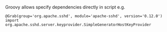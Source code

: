Groovy allows specify dependencies directly in script e.g.

    @Grab(group='org.apache.sshd', module='apache-sshd', version='0.12.0')
    import org.apache.sshd.server.keyprovider.SimpleGeneratorHostKeyProvider
